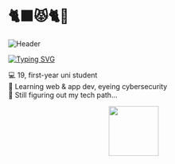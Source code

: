 # 🐈‍⬛😾🐈🍫

![Header](readme-data/header.gif)

[![Typing SVG](https://readme-typing-svg.demolab.com?font=Fira+Code&pause=1000&color=1966FA&center=true&width=800&lines=Unmotivatedly-driven+Programmer)](https://git.io/typing-svg)

💻 19, first-year uni student <br>
🔐 Learning web & app dev, eyeing cybersecurity <br>
🚧 Still figuring out my tech path... 

<p align="center">
  <a href="https://skillicons.dev">
    <img src="https://skillicons.dev/icons?i=html,css,js,py,cpp&theme=dark" height="100px" width="100px"/>
  </a>
</p>


<p align="center" style="color:#f0c6bc; font-size: 24px;">


